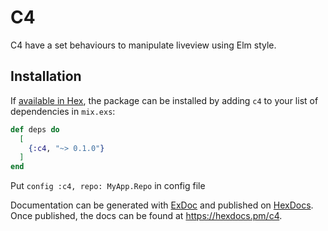 # C4



C4 have a set behaviours to manipulate liveview using Elm style.

## Installation

If [available in Hex](https://hex.pm/docs/publish), the package can be installed
by adding `c4` to your list of dependencies in `mix.exs`:

```elixir
def deps do
  [
    {:c4, "~> 0.1.0"}
  ]
end
```

Put `config :c4, repo: MyApp.Repo` in config file

Documentation can be generated with [ExDoc](https://github.com/elixir-lang/ex_doc)
and published on [HexDocs](https://hexdocs.pm). Once published, the docs can
be found at <https://hexdocs.pm/c4>.

